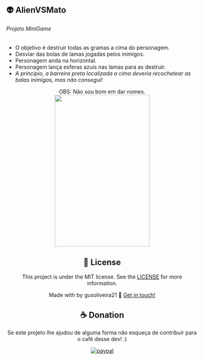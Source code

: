 ## 👽 AlienVSMato
<h6>Projeto MiniGame</h1>
<ul>
  <li>O objetivo é destruir todas as gramas a cima do personagem.</li>
  <li>Desviar das bolas de lamas jogadas pelos inimigos.</li>
  <li>Personagem anda na horizontal.</li>
  <li>Personagem lança esferas azuis nas lamas para as destruir.</li>
  <li><i>A princípio, a barreira preta localizada a cima deveria recochetear as balas inimigas, mas não consegui!</i></li>
</ul>
<center>OBS: Não sou bom em dar nomes.<center/>
<center><img src='https://user-images.githubusercontent.com/42920754/81043833-97bfd880-8ea2-11ea-88b3-6c9441a23dbd.jpg' width='250' height='400'></center>



## :memo: License

This project is under the MIT license. See the [LICENSE](https://github.com/gusoliveira21/AlienVSMato/blob/master/LICENSE) for more information.

Made with by gusoliveira21 :wave: [Get in touch!](https://www.linkedin.com/in/gustavo-dami%C3%A3o-magina-de-oliveira-492b0015b/)


## ☕ Donation

Se este projeto lhe ajudou de alguma forma não esqueça de contribuir para o café desse dev! :)

[![paypal](https://www.paypalobjects.com/en_US/i/btn/btn_donateCC_LG.gif)](https://www.paypal.com/cgi-bin/webscr?cmd=_s-xclick&hosted_button_id=P87GHQLSDSJU2&source=url)
